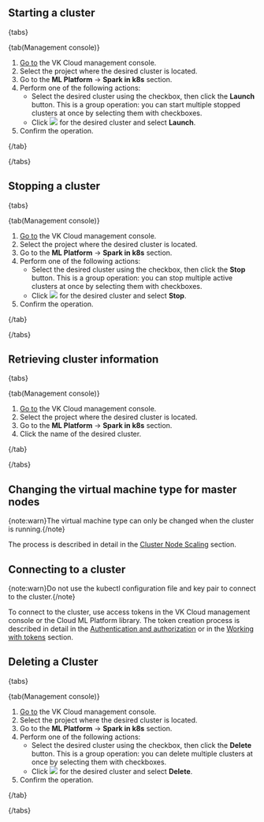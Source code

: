 ## Starting a cluster

{tabs}

{tab(Management console)}

1. [Go to](https://msk.cloud.vk.com/app/en/) the VK Cloud management console.
1. Select the project where the desired cluster is located.
1. Go to the **ML Platform** → **Spark in k8s** section.
1. Perform one of the following actions:
   - Select the desired cluster using the checkbox, then click the **Launch** button. This is a group operation: you can start multiple stopped clusters at once by selecting them with checkboxes.
   - Click ![ ](/en/assets/more-icon.svg "inline") for the desired cluster and select **Launch**.
1. Confirm the operation.

{/tab}

{/tabs}

## Stopping a cluster

{tabs}

{tab(Management console)}

1. [Go to](https://msk.cloud.vk.com/app/en/) the VK Cloud management console.
1. Select the project where the desired cluster is located.
1. Go to the **ML Platform** → **Spark in k8s** section.
1. Perform one of the following actions:
   - Select the desired cluster using the checkbox, then click the **Stop** button. This is a group operation: you can stop multiple active clusters at once by selecting them with checkboxes.
   - Click ![ ](/en/assets/more-icon.svg "inline") for the desired cluster and select **Stop**.
1. Confirm the operation.

{/tab}

{/tabs}

## Retrieving cluster information

{tabs}

{tab(Management console)}

1. [Go to](https://msk.cloud.vk.com/app/en/) the VK Cloud management console.
1. Select the project where the desired cluster is located.
1. Go to the **ML Platform** → **Spark in k8s** section.
1. Click the name of the desired cluster.

{/tab}

{/tabs}

## Changing the virtual machine type for master nodes

{note:warn}The virtual machine type can only be changed when the cluster is running.{/note}

The process is described in detail in the [Cluster Node Scaling](/en/kubernetes/k8s/concepts/scale) section.

## Connecting to a cluster

{note:warn}Do not use the kubectl configuration file and key pair to connect to the cluster.{/note}

To connect to the cluster, use access tokens in the VK Cloud management console or the Cloud ML Platform library. The token creation process is described in detail in the [Authentication and authorization](/ru/ml/spark-to-k8s/ml-platform-library/authz "change-lang") or in the [Working with tokens](/en/ml/spark-to-k8s/instructions/tokens) section.

## Deleting a Cluster

{tabs}

{tab(Management console)}

1. [Go to](https://msk.cloud.vk.com/app/en/) the VK Cloud management console.
1. Select the project where the desired cluster is located.
1. Go to the **ML Platform** → **Spark in k8s** section.
1. Perform one of the following actions:
   - Select the desired cluster using the checkbox, then click the **Delete** button. This is a group operation: you can delete multiple clusters at once by selecting them with checkboxes.
   - Click ![ ](/en/assets/more-icon.svg "inline") for the desired cluster and select **Delete**.
1. Confirm the operation.

{/tab}

{/tabs}
